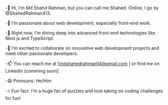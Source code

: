 -👋 Hi, I’m Md Shahd Rahman, but you can call me Shahed. Online, I go by @ShahedRahman413.

-👀 I’m passionate about web development, especially front-end work.

-🌱 Right now, I’m diving deep into advanced front-end technologies like Next.js and TypeScript.

-💞️ I’m excited to collaborate on innovative web development projects and meet other passionate developers.

-📫 You can reach me at [mdshahedrahman14@gmail.com ] or find me on LinkedIn [comming soon].

-😄 Pronouns: He/Him

-⚡ Fun fact: I’m a huge fan of puzzles and love taking on coding challenges for fun!


